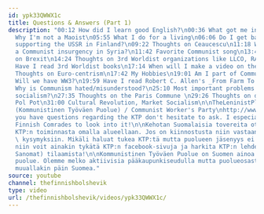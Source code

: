 ```yaml
---
id: ypk33QWWX1c
title: Questions & Answers (Part 1)
description: "00:12 How did I learn good English?\n00:36 What got me into Communism\n02:30
  Why I'm not a Maoist\n05:55 What I do for a living\n06:06 Do I get backlash for
  supporting the USSR in Finland?\n09:22 Thoughts on Ceaucescu\n11:18 Would I support
  a Communist insurgency in Syria?\n11:42 Favorite Communist song\n13:47 Thoughts
  on Brexit\n14:24 Thoughts on 3rd Worldist organizations like LLCO, RAIM etc.\n16:50
  Have I read 3rd Worldist books\n17:14 When will I make a video on the Moscow Trials/Purge\n17:35
  Thoughts on Euro-centrism\n17:42 My Hobbies\n19:01 Am I part of Communist groups?\n19:13
  Will we have WW3?\n19:59 Have I read Robert C. Allen's _From Farm To Factory_?\n23:54
  Why is Communism hated/misunderstood?\n25:10 Most important problems for 21st century
  socialism?\n27:35 Thoughts on the Paris Commune \n29:26 Thoughts on drugs\n29:59
  Pol Pot\n31:00 Cultural Revolution, Market Socialism\n\nTheLeninistPlaysGames\nhttps://www.youtube.com/channel/UCe8jtK68pRRd195EBz8YiVQ\n\nKTP
  (Kommunistinen Työväen Puolue) / Communist Worker's Party\nhttp://www.ktpkom.fi/\n\nhttps://www.facebook.com/KTPkommunistit/\n\nIf
  you have questions regarding the KTP don't hesitate to ask. I especially encourage
  Finnish Comrades to look into it!\n\nKehotan Suomalaisia tovereita ottamaan selvää
  KTP:n toiminnasta omalla alueellaan. Jos on kiinnostusta niin vastaan mielelläni
  \ kysymyksiin. Mikäli haluat tukea KTP:tä mutta puolueen jäsenyys ei houkuttele
  niin voit ainakin tykätä KTP:n facebook-sivuja ja harkita KTP:n lehden (Työkansan
  Sanomat) tilaamista!\n\nKommunistinen Työväen Puolue on Suomen ainoa Marxilais-Leniniläinen
  puolue. Olemme melko aktiivisia pääkaupunkiseudulla mutta puolueosastoja on satunnaisemmin
  muuallakin päin Suomea."
source: youtube
channel: thefinnishbolshevik
type: video
url: /thefinnishbolshevik/videos/ypk33QWWX1c/
---
```

